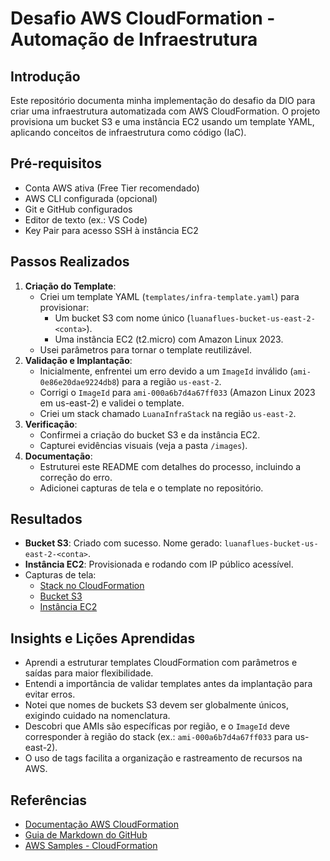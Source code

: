 # Desafio AWS CloudFormation - Automação de Infraestrutura

## Introdução
Este repositório documenta minha implementação do desafio da DIO para criar uma infraestrutura automatizada com AWS CloudFormation. O projeto provisiona um bucket S3 e uma instância EC2 usando um template YAML, aplicando conceitos de infraestrutura como código (IaC).

## Pré-requisitos
- Conta AWS ativa (Free Tier recomendado)
- AWS CLI configurada (opcional)
- Git e GitHub configurados
- Editor de texto (ex.: VS Code)
- Key Pair para acesso SSH à instância EC2

## Passos Realizados
1. **Criação do Template**:
   - Criei um template YAML (`templates/infra-template.yaml`) para provisionar:
     - Um bucket S3 com nome único (`luanaflues-bucket-us-east-2-<conta>`).
     - Uma instância EC2 (t2.micro) com Amazon Linux 2023.
   - Usei parâmetros para tornar o template reutilizável.
2. **Validação e Implantação**:
   - Inicialmente, enfrentei um erro devido a um `ImageId` inválido (`ami-0e86e20dae9224db8`) para a região `us-east-2`.
   - Corrigi o `ImageId` para `ami-000a6b7d4a67ff033` (Amazon Linux 2023 em us-east-2) e validei o template.
   - Criei um stack chamado `LuanaInfraStack` na região `us-east-2`.
3. **Verificação**:
   - Confirmei a criação do bucket S3 e da instância EC2.
   - Capturei evidências visuais (veja a pasta `/images`).
4. **Documentação**:
   - Estruturei este README com detalhes do processo, incluindo a correção do erro.
   - Adicionei capturas de tela e o template no repositório.

## Resultados
- **Bucket S3**: Criado com sucesso. Nome gerado: `luanaflues-bucket-us-east-2-<conta>`.
- **Instância EC2**: Provisionada e rodando com IP público acessível.
- Capturas de tela:
  - [Stack no CloudFormation](images/captura1.png)
  - [Bucket S3](images/captura2.png)
  - [Instância EC2](images/captura3.png)

## Insights e Lições Aprendidas
- Aprendi a estruturar templates CloudFormation com parâmetros e saídas para maior flexibilidade.
- Entendi a importância de validar templates antes da implantação para evitar erros.
- Notei que nomes de buckets S3 devem ser globalmente únicos, exigindo cuidado na nomenclatura.
- Descobri que AMIs são específicas por região, e o `ImageId` deve corresponder à região do stack (ex.: `ami-000a6b7d4a67ff033` para us-east-2).
- O uso de tags facilita a organização e rastreamento de recursos na AWS.

## Referências
- [Documentação AWS CloudFormation](https://docs.aws.amazon.com/cloudformation/)
- [Guia de Markdown do GitHub](https://docs.github.com/en/get-started/writing-on-github)
- [AWS Samples - CloudFormation](https://github.com/awslabs/aws-cloudformation-templates)